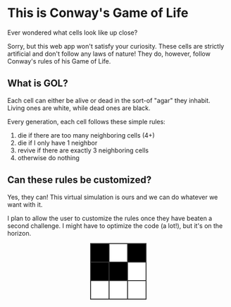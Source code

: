 # This is Conway's Game of Life
Ever wondered what cells look like up close?

Sorry, but this web app won't satisfy your curiosity. These cells are strictly artificial and don't follow any laws of nature! They do, however, follow Conway's rules of his Game of Life.

## What is GOL?
Each cell can either be alive or dead in the sort-of "agar" they inhabit. Living ones are white, while dead ones are black.

Every generation, each cell follows these simple rules:
1) die if there are too many neighboring cells (4+)
2) die if I only have 1 neighbor
3) revive if there are exactly 3 neighboring cells
4) otherwise do nothing

## Can these rules be customized?
Yes, they can! This virtual simulation is ours and we can do whatever we want with it.

I plan to allow the user to customize the rules once they have beaten a second challenge. I might have to optimize the code (a lot!), but it's on the horizon.

<p align="center">
<img src="./images/gol.png" alt="Game of Life Logo"/>
</p>